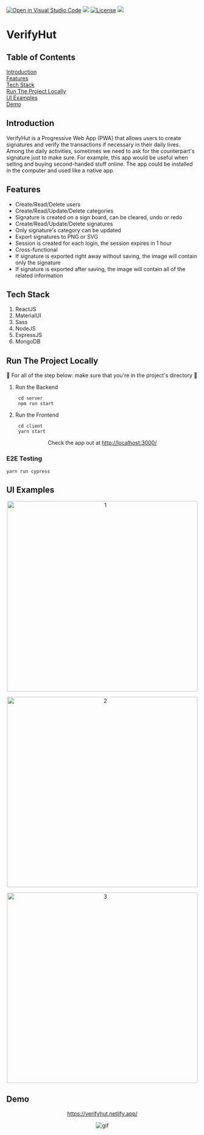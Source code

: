 [![Open in Visual Studio Code](https://open.vscode.dev/badges/open-in-vscode.svg)](https://open.vscode.dev/vincentlev/verifyhut-mern-fullstack)
![](https://img.shields.io/netlify/7b9e85c2-f681-4e34-9d44-08312640a0e5?style=flat-square)
[![License](https://img.shields.io/badge/license-MIT-orange.svg?style=flat-square)](http://opensource.org/licenses/MIT)
![](https://img.shields.io/github/issues-raw/VincentLeV/verifyhut-mern-fullstack?style=flat-square)
<br/>

# VerifyHut

## Table of Contents
[Introduction](#introduction)
<br/>
[Features](#features)
<br/>
[Tech Stack](#tech-stack)
<br/>
[Run The Project Locally](#run-the-project-locally)
<br/>
[UI Examples](#ui-examples)
<br/>
[Demo](#demo)

## Introduction
VerifyHut is a Progressive Web App (PWA) that allows users to create signatures and verify the transactions if necessary in their daily lives. Among the daily activities, sometimes we need to ask for the counterpart's signature just to make sure. For example, this app would be useful when selling and buying second-handed stuff online. The app could be installed in the computer and used like a native app.

## Features
- Create/Read/Delete users
- Create/Read/Update/Delete categories
- Signature is created on a sign board, can be cleared, undo or redo
- Create/Read/Update/Delete signatures
- Only signature's category can be updated
- Export signatures to PNG or SVG
- Session is created for each login, the session expires in 1 hour
- Cross-functional
- If signature is exported right away without saving, the image will contain only the signature
- If signature is exported after saving, the image will contain all of the related information

## Tech Stack

1. ReactJS
2. MaterialUI
3. Sass
4. NodeJS
5. ExpressJS
6. MongoDB

## Run The Project Locally

:loudspeaker: For all of the step below: make sure that you're in the project's directory :loudspeaker:

1. Run the Backend
        
        cd server
        npm run start

2. Run the Frontend

        cd client
        yarn start

<p align="center">Check the app out at <a href="http://localhost:3000/" target="_blank">http://localhost:3000/</a></p>

### E2E Testing

    yarn run cypress

## UI Examples
<p align="center">
    <img src="https://user-images.githubusercontent.com/49280437/158251657-38ec3d25-e97c-4515-bc1a-38aab42128c1.jpg" alt="1" width="500px" />
</p>

<p align="center">
    <img src="https://user-images.githubusercontent.com/49280437/158251669-a40a6d1c-af08-44dc-88e2-0a0215587818.jpg" alt="2" width="500px" />
</p>

<p align="center">
    <img src="https://user-images.githubusercontent.com/49280437/158251677-f94c3cfd-7469-4f2d-8f74-5b18a4cc5e80.jpg" alt="3" width="500px" />
</p>

## Demo
<a href="https://verifyhut.netlify.app/" target="_blank">
    <p align="center">https://verifyhut.netlify.app/</p>
</a>

<p align="center">
    <img src="https://user-images.githubusercontent.com/49280437/158255631-64fe4556-39d3-43d2-8960-9121c3d04d33.gif" alt="gif" />
</p>